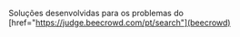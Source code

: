 Soluções desenvolvidas para os problemas do [href="https://judge.beecrowd.com/pt/search"](beecrowd)
